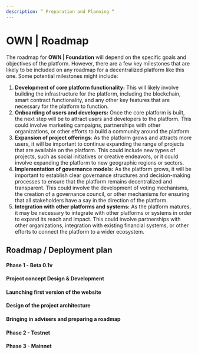 ```yaml
---
description: “ Preparation and Planning “
---
```


# OWN | Roadmap

The roadmap for **OWN | Foundation** will depend on the specific goals and objectives of the platform. However, there are a few key milestones that are likely to be included on any roadmap for a decentralized platform like this one. Some potential milestones might include:

1. **Development of core platform functionality:** This will likely involve building the infrastructure for the platform, including the blockchain, smart contract functionality, and any other key features that are necessary for the platform to function.
2. **Onboarding of users and developers:** Once the core platform is built, the next step will be to attract users and developers to the platform. This could involve marketing campaigns, partnerships with other organizations, or other efforts to build a community around the platform.
3. **Expansion of project offerings**: As the platform grows and attracts more users, it will be important to continue expanding the range of projects that are available on the platform. This could include new types of projects, such as social initiatives or creative endeavors, or it could involve expanding the platform to new geographic regions or sectors.
4. **Implementation of governance models:** As the platform grows, it will be important to establish clear governance structures and decision-making processes to ensure that the platform remains decentralized and transparent. This could involve the development of voting mechanisms, the creation of a governance council, or other mechanisms for ensuring that all stakeholders have a say in the direction of the platform.
5. **Integration with other platforms and systems:** As the platform matures, it may be necessary to integrate with other platforms or systems in order to expand its reach and impact. This could involve partnerships with other organizations, integration with existing financial systems, or other efforts to connect the platform to a wider ecosystem.

## Roadmap / Deployment plan

#### Phase 1 - Beta 0.1v

#### Project concept Design & Development

#### **Launching first version of the website**&#x20;

#### Design of the project architecture

#### Bringing in advisers and preparing a roadmap



#### Phase 2 - Testnet

#### Phase 3 - Mainnet
